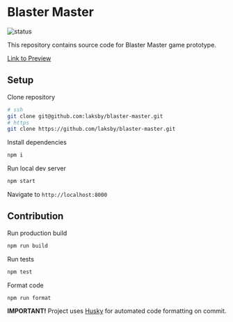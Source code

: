 # Blaster Master

![status](https://github.com/laksby/blaster-master/actions/workflows/gatsby.yml/badge.svg?branch=main)

This repository contains source code for Blaster Master game prototype.

[Link to Preview](https://laksby.github.io/blaster-master/)

## Setup

Clone repository

```bash
# ssh
git clone git@github.com:laksby/blaster-master.git
# https
git clone https://github.com/laksby/blaster-master.git
```

Install dependencies

```bash
npm i
```

Run local dev server

```bash
npm start
```

Navigate to `http://localhost:8000`

## Contribution

Run production build

```bash
npm run build
```

Run tests

```bash
npm test
```

Format code

```bash
npm run format
```

**IMPORTANT!** Project uses [Husky](https://github.com/typicode/husky) for automated code formatting on commit.
